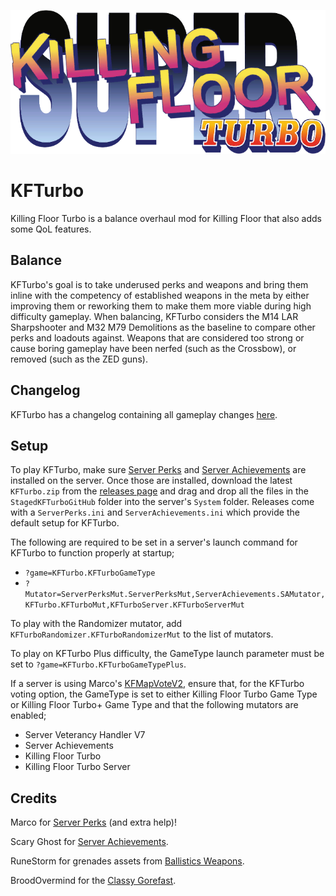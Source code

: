 ![](./KFTurbo/readme/TurboSticker.png)

# KFTurbo

Killing Floor Turbo is a balance overhaul mod for Killing Floor that also adds some QoL features.


## Balance
KFTurbo's goal is to take underused perks and weapons and bring them inline with the competency of established weapons in the meta by either improving them or reworking them to make them more viable during high difficulty gameplay. When balancing, KFTurbo considers the M14 LAR Sharpshooter and M32 M79 Demolitions as the baseline to compare other perks and loadouts against. Weapons that are considered too strong or cause boring gameplay have been nerfed (such as the Crossbow), or removed (such as the ZED guns).


## Changelog
KFTurbo has a changelog containing all gameplay changes [here](./changelog.md).

## Setup
To play KFTurbo, make sure [Server Perks](https://forums.tripwireinteractive.com/index.php?threads/mut-per-server-stats.36898/) and [Server Achievements](https://github.com/scaryghost/ServerAchievements) are installed on the server. Once those are installed, download the latest `KFTurbo.zip` from the [releases page](https://github.com/KFPilot/KFTurbo/releases) and drag and drop all the files in the `StagedKFTurboGitHub` folder into the server's `System` folder. Releases come with a `ServerPerks.ini` and `ServerAchievements.ini` which provide the default setup for KFTurbo.

The following are required to be set in a server's launch command for KFTurbo to function properly at startup;
- `?game=KFTurbo.KFTurboGameType`
- `?Mutator=ServerPerksMut.ServerPerksMut,ServerAchievements.SAMutator,KFTurbo.KFTurboMut,KFTurboServer.KFTurboServerMut`

To play with the Randomizer mutator, add `KFTurboRandomizer.KFTurboRandomizerMut` to the list of mutators.

To play on KFTurbo Plus difficulty, the GameType launch parameter must be set to `?game=KFTurbo.KFTurboGameTypePlus`.

If a server is using Marco's [KFMapVoteV2](https://forums.tripwireinteractive.com/index.php?threads/mod-voting-handler-fix.43202/), ensure that, for the KFTurbo voting option, the GameType is set to either Killing Floor Turbo Game Type or Killing Floor Turbo+ Game Type and that the following mutators are enabled;
- Server Veterancy Handler V7
- Server Achievements
- Killing Floor Turbo
- Killing Floor Turbo Server

## Credits
Marco for [Server Perks](https://forums.tripwireinteractive.com/index.php?threads/mut-per-server-stats.36898/) (and extra help)!

Scary Ghost for [Server Achievements](https://github.com/scaryghost/ServerAchievements).

RuneStorm for grenades assets from [Ballistics Weapons](https://www.runestorm.com/ballistic).

BroodOvermind for the [Classy Gorefast](https://steamcommunity.com/sharedfiles/filedetails/?id=112768245).
